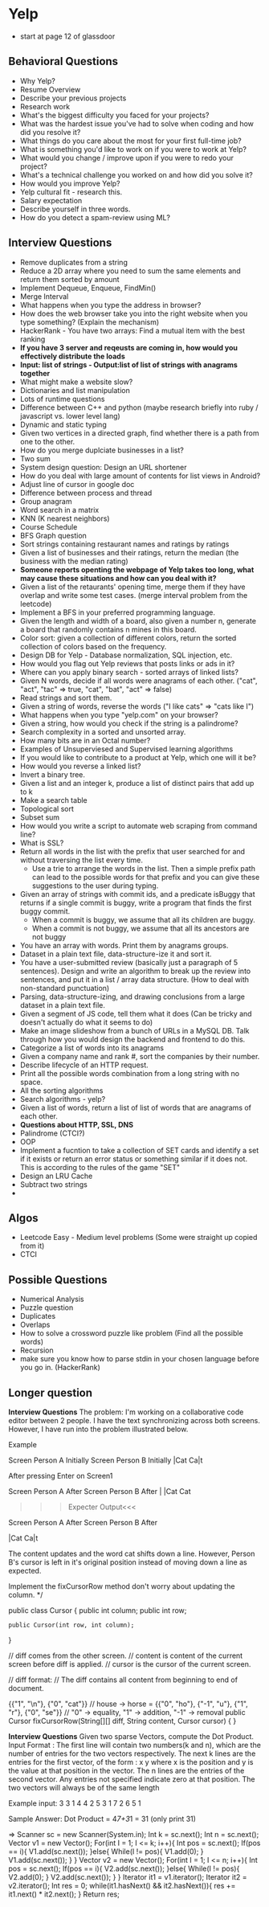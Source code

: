 # Yelp

- start at page 12 of glassdoor

## Behavioral Questions
- Why Yelp?
- Resume Overview
- Describe your previous projects
- Research work
- What's the biggest difficulty you faced for your projects?
- What was the hardest issue you've had to solve when coding and how did you resolve it?
- What things do you care about the most for your first full-time job?
- What is something you'd like to work on if you were to work at Yelp?
- What would you change / improve upon if you were to redo your project?
- What's a technical challenge you worked on and how did you solve it?
- How would you improve Yelp?
- Yelp cultural fit - research this.
- Salary expectation
- Describe yourself in three words.
- How do you detect a spam-review using ML?


## Interview Questions
- Remove duplicates from a string
- Reduce a 2D array where you need to sum the same elements and return them sorted by amount
- Implement Dequeue, Enqueue, FindMin()
- Merge Interval
- What happens when you type the address in browser?
- How does the web browser take you into the right website when you type something? (Explain the mechanism)
- HackerRank - You have two arrays: Find a mutual item with the best ranking
- **If you have 3 server and reqeusts are coming in, how would you effectively distribute the loads**
- **Input: list of strings - Output:list of list of strings with anagrams together**
- What might make a website slow?
- Dictionaries and list manipulation
- Lots of runtime questions
- Difference between C++ and python (maybe research briefly into ruby / javascript vs. lower level lang)
- Dynamic and static typing
- Given two vertices in a directed graph, find whether there is a path from one to the other.
- How do you merge duplciate businesses in a list?
- Two sum
- System design question: Design an URL shortener
- How do you deal with large amount of contents for list views in Android?
- Adjust line of cursor in google doc
- Difference between process and thread
- Group anagram
- Word search in a matrix
- KNN (K nearest neighbors)
- Course Schedule
- BFS Graph question
- Sort strings containing restaurant names and ratings by ratings
- Given a list of businesses and their ratings, return the median (the business with the median rating)
- **Someone reports openting the webpage of Yelp takes too long, what may cause these situations and how can you deal with it?**
- Given a list of the retaurants' opening time, merge them if they have overlap and write some test cases. (merge interval problem from the leetcode)
- Implement a BFS in your preferred programming language.
- Given the length and width of a board, also given a number n, generate a board that randomly contains n mines in this board.
- Color sort: given a collection of different colors, return the sorted collection of colors based on the frequency.
- Design DB for Yelp - Database normalization, SQL injection, etc.
- How would you flag out Yelp reviews that posts links or ads in it?
- Where can you apply binary search - sorted arrays of linked lists?
- Given N words, decide if all words were anagrams of each other. ("cat", "act", "tac" => true, "cat", "bat", "act" => false)
- Read strings and sort them.
- Given a string of words, reverse the words ("I like cats" => "cats like I")
- What happens when you type "yelp.com" on your browser?
- Given a string, how would you check if the string is a palindrome?
- Search complexity in a sorted and unsorted array.
- How many bits are in an Octal number?
- Examples of Unsuperviesed and Supervised learning algorithms
- If you would like to contribute to a product at Yelp, which one will it be?
- How would you reverse a linked list?
- Invert a binary tree.
- Given a list and an integer k, produce a list of distinct pairs that add up to k
- Make a search table
- Topological sort
- Subset sum
- How would you write a script to automate web scraping from command line?
- What is SSL?
- Return all words in the list with the prefix that user searched for and without traversing the list every time.
    - Use a trie to arrange the words in the list. Then a simple prefix path can lead to the possible words for that prefix and you can give these suggestions to the user during typing.
- Given an array of strings with commit ids, and a predicate isBuggy that returns if a single commit is buggy, write a program that finds the first buggy commit.
    - When a commit is buggy, we assume that all its children are buggy.
    - When a commit is not buggy, we assume that all its ancestors are not buggy
- You have an array with words. Print them by anagrams groups.
- Dataset in a plain text file, data-structure-ize it and sort it.
- You have a user-submitted review (basically just a paragraph of 5 sentences). Design and write an algorithm to break up the review into sentences, and put it in a list / array data structure. (How to deal with non-standard punctuation)
- Parsing, data-structure-izing, and drawing conclusions from a large dataset in a plain text file.
- Given a segment of JS code, tell them what it does (Can be tricky and doesn't actually do what it seems to do)
- Make an image slideshow from a bunch of URLs in a MySQL DB. Talk through how you would design the backend and frontend to do this.
- Categorize a list of words into its anagrams
- Given a company name and rank #, sort the companies by their number.
- Describe lifecycle of an HTTP request.
- Print all the possible words combination from a long string with no space.
- All the sorting algorithms
- Search algorithms - yelp?
- Given a list of words, return a list of list of words that are anagrams of each other.
- **Questions about HTTP, SSL, DNS**
- Palindrome (CTCI?)
- OOP
- Implement a fucntion to take a collection of SET cards and identify a set if it exists or return an error status or something similar if it does not. This is according to the rules of the game "SET"
- Design an LRU Cache
- Subtract two strings
- 


## Algos
- Leetcode Easy - Medium level problems (Some were straight up copied from it)
- CTCI

## Possible Questions
- Numerical Analysis
- Puzzle question
- Duplicates
- Overlaps
- How to solve a crossword puzzle like problem (Find all the possible words)
- Recursion
- make sure you know how to parse stdin in your chosen language before you go in. (HackerRank)



## Longer question
**Interview Questions**
The problem:
I'm working on a collaborative code editor between 2 people. I have the text
synchronizing across both screens. However, I have run into the problem
illustrated below.

Example

Screen Person A Initially Screen Person B Initially
|Cat Ca|t

After pressing Enter on Screen1

Screen Person A After Screen Person B After
                                                  |
|Cat Cat

>>>Expecter Output<<<

Screen Person A After Screen Person B After

|Cat Ca|t

The content updates and the word cat shifts down a line. However, Person B's
cursor is left in it's original position instead of moving down a line as expected.

Implement the fixCursorRow method don't worry about updating the column.
*/

public class Cursor {
    public int column;
    public int row;

    public Cursor(int row, int column);
}

// diff comes from the other screen.
// content is content of the current screen before diff is applied.
// cursor is the cursor of the current screen.

// diff format:
// The diff contains all content from beginning to end of document.

{{"1", "\n"}, {"0", "cat"}}
// house -> horse = {{"0", "ho"}, {"-1", "u"}, {"1", "r"}, {"0", "se"}}
// "0" -> equality, "1" -> addition, "-1" -> removal
public Cursor fixCursorRow(String[][] diff, String content, Cursor cursor) {
}  


**Interview Questions**
Given two sparse Vectors, compute the Dot Product.
Input Format : The first line will contain two numbers(k and n), which are the number of entries for the two vectors respectively.
The next k lines are the entries for the first vector, of the form : x y
where x is the position and y is the value at that position in the vector.
The n lines are the entries of the second vector.
Any entries not specified indicate zero at that position.
The two vectors will always be of the same length

Example input:
3 3
1 4
4 2
5 3
1 7
2 6
5 1

Sample Answer: Dot Product = 4*7+3*1 = 31 (only print 31)  


=> Scanner sc = new Scanner(System.in);
Int k = sc.next();
Int n = sc.next();
Vector v1 = new Vector();
For(int I = 1; I <= k; i++){
    Int pos = sc.next();
    If(pos == i){
        V1.add(sc.next());
    }else{
        While(I != pos){
            V1.add(0);
        }
V1.add(sc.next());
    }
}
Vector v2 = new Vector();
For(int I = 1; I <= n; i++){
    Int pos = sc.next();
    If(pos == i){
        V2.add(sc.next());
    }else{
        While(I != pos){
            V2.add(0);
        }
V2.add(sc.next());
    }
}
Iterator it1 = v1.iterator();
Iterator it2 = v2.iterator();
Int res = 0;
while(it1.hasNext() && it2.hasNext()){
    res += it1.next() * it2.next();
}
Return res;

